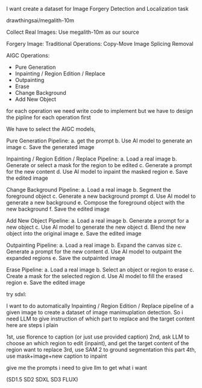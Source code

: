 I want create a dataset for 
Image Forgery Detection and Localization task


drawthingsai/megalith-10m


Collect Real Images:
Use megalith-10m as our source 


Forgery Image:
Traditional Operations:
Copy-Move
Image Splicing
Removal

AIGC Operations:
- Pure Generation
- Inpainting / Region Edition / Replace
- Outpainting
- Erase
- Change Background
- Add New Object 


for each operation we need write code to implement
but we have to design the pipline for each operation first


We have to select the AIGC models, 

Pure Generation Pipeline: 
a. get the prompt
b. Use AI model to generate an image
c. Save the generated image

Inpainting / Region Edition / Replace Pipeline:
a. Load a real image
b. Generate or select a mask for the region to be edited
c. Generate a prompt for the new content
d. Use AI model to inpaint the masked region
e. Save the edited image

Change Background Pipeline:
a. Load a real image
b. Segment the foreground object
c. Generate a new background prompt
d. Use AI model to generate a new background
e. Compose the foreground object with the new background
f. Save the edited image

Add New Object Pipeline:
a. Load a real image
b. Generate a prompt for a new object
c. Use AI model to generate the new object
d. Blend the new object into the original image
e. Save the edited image






Outpainting Pipeline:
a. Load a real image
b. Expand the canvas size
c. Generate a prompt for the new content
d. Use AI model to outpaint the expanded regions
e. Save the outpainted image

Erase Pipeline:
a. Load a real image
b. Select an object or region to erase
c. Create a mask for the selected region
d. Use AI model to fill the erased region
e. Save the edited image







try sdxl:

I want to do automatically Inpainting / Region Edition / Replace pipeline of a given image
to create a dataset of image manimuplation detection.
So i need LLM to give instruction of which part to replace and the target content
here are steps i plain

1st, use florence to caption (or just use provided caption)
2nd, ask LLM to choose an which region to edit (inpaint), and get the target content of the region want to replace
3rd, use SAM 2 to ground segmentation this part
4th, use mask+image+new caption to inpaint

give me the prompts i need to give llm to get what i want

(SD1.5 SD2 SDXL SD3 FLUX)

















